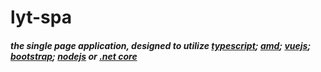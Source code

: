 # lyt-spa
##### the single page application, designed to utilize [typescript](https://www.typescriptlang.org); [amd](https://requirejs.org); [vuejs](https://vuejs.org); [bootstrap](https://getbootstrap.com); [nodejs](https://nodejs.org) or [.net core](https://github.com/dotnet/core)
